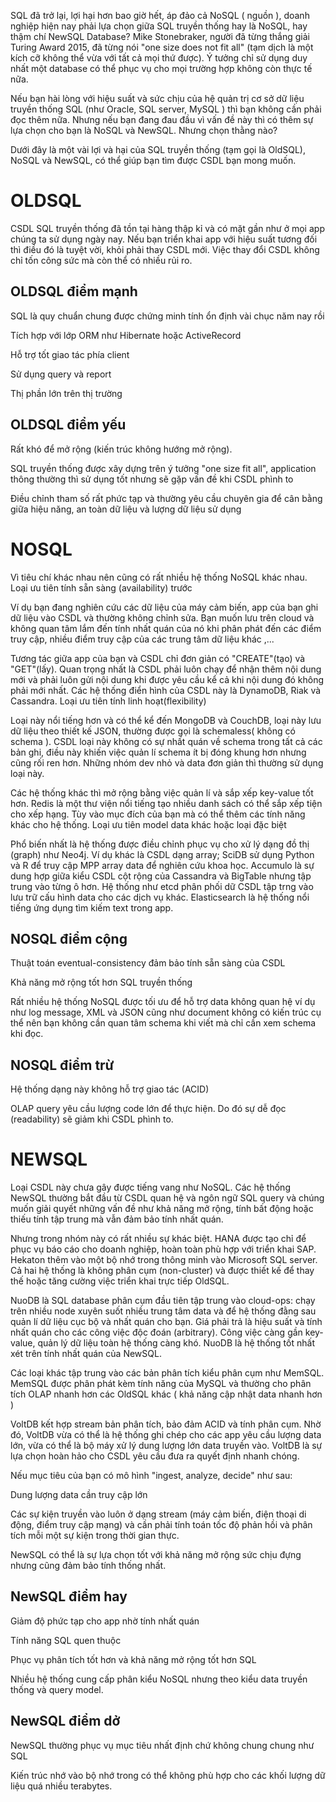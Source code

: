 SQL đã trở lại, lợi hại hơn bao giờ hết, áp đảo cả NoSQL ( nguồn ), doanh nghiệp hiện nay phải lựa chọn giữa SQL truyền thống hay là NoSQL, hay thậm chí NewSQL Database? Mike Stonebraker, người đã từng thắng giải Turing Award 2015, đã từng nói "one size does not fit all" (tạm dịch là một kích cỡ không thể vừa với tất cả mọi thứ được). Ý tưởng chỉ sử dụng duy nhất một database có thể phục vụ cho mọi trường hợp không còn thực tế nữa.

Nếu bạn hài lòng với hiệu suất và sức chịu của hệ quản trị cơ sở dữ liệu truyền thống SQL (như Oracle, SQL server, MySQL ) thì bạn không cần phải đọc thêm nữa. Nhưng nếu bạn đang đau đầu vì vấn đề này thì có thêm sự lựa chọn cho bạn là NoSQL và NewSQL. Nhưng chọn thằng nào?

Dưới đây là một vài lợi và hại của SQL truyền thống (tạm gọi là OldSQL), NoSQL và NewSQL, có thể giúp bạn tìm được CSDL bạn mong muốn.

# OLDSQL

CSDL SQL truyền thống đã tồn tại hàng thập kỉ và có mặt gần như ở mọi app chúng ta sử dụng ngày nay. Nếu bạn triển khai app với hiệu suất tương đối thì điều đó là tuyệt vời, khỏi phải thay CSDL mới. Việc thay đổi CSDL không chỉ tốn công sức mà còn thể có nhiều rủi ro.

## OLDSQL điểm mạnh

SQL là quy chuẩn chung được chứng minh tính ổn định vài chục năm nay rồi

Tích hợp với lớp ORM như Hibernate hoặc ActiveRecord

Hỗ trợ tốt giao tác phía client

Sử dụng query và report 

Thị phần lớn trên thị trường

## OLDSQL điểm yếu

Rất khó để mở rộng (kiến trúc không hướng mở rộng).

SQL truyền thống được xây dựng trên ý tưởng "one size fit all", application thông thường thì sử dụng tốt nhưng sẽ gặp vấn đề khi CSDL phình to

Điều chỉnh tham số rất phức tạp và thường yêu cầu chuyên gia để cân bằng giữa hiệu năng, an toàn dữ liệu và lượng dữ liệu sử dụng

# NOSQL

Vì tiêu chí khác nhau nên cũng có rất nhiều hệ thống NoSQL khác nhau. 
Loại ưu tiên tính sẵn sàng (availability) trước

Ví dụ bạn đang nghiên cứu các dữ liệu của máy cảm biến, app của bạn ghi dữ liệu vào CSDL và thường không chỉnh sửa. Bạn muốn lưu trên cloud và không quan tâm lắm đến tính nhất quán của nó khi phân phát đến các điểm truy cập, nhiều điểm truy cập của các trung tâm dữ liệu khác ,...

Tương tác giữa app của bạn và CSDL chỉ đơn giản có "CREATE"(tạo) và "GET"(lấy). Quan trọng nhất là CSDL phải luôn chạy để nhận thêm nội dung mới và phải luôn gửi nội dung khi được yêu cầu kể cả khi nội dung đó không phải mới nhất. Các hệ thống điển hình của CSDL này là DynamoDB, Riak và Cassandra.
Loại ưu tiên tính linh hoạt(flexibility)

Loại này nổi tiếng hơn và có thể kể đến MongoDB và CouchDB, loại này lưu dữ liệu theo thiết kế JSON, thường được gọi là schemaless( không có schema ). CSDL loại này không có sự nhất quán về schema trong tất cả các bản ghi, điều này khiến việc quản lí schema ít bị đóng khung hơn nhưng cũng rối ren hơn. Những nhóm dev nhỏ và data đơn giản thì thường sử dụng loại này.

Các hệ thống khác thì mở rộng bằng việc quản lí và sắp xếp key-value tốt hơn. Redis là một thư viện nổi tiếng tạo nhiều danh sách có thể sắp xếp tiện cho xếp hạng. Tùy vào mục đích của bạn mà có thể thêm các tính năng khác cho hệ thống.
Loại ưu tiên model data khác hoặc loại đặc biệt

Phổ biến nhất là hệ thống được điều chỉnh phục vụ cho xử lý dạng đồ thị (graph) như Neo4j. Ví dụ khác là CSDL dạng array; SciDB sử dụng Python và R để truy cập MPP array data để nghiên cứu khoa học. Accumulo là sự dung hợp giữa kiểu CSDL cột rộng của Cassandra và BigTable nhưng tập trung vào từng ô hơn. Hệ thống như etcd phân phối dữ CSDL tập trng vào lưu trữ cấu hình data cho các dịch vụ khác. Elasticsearch là hệ thống nổi tiếng ứng dụng tìm kiếm text trong app.

## NOSQL điểm cộng

Thuật toán eventual-consistency đảm bảo tính sẵn sàng của CSDL

Khả năng mở rộng tốt hơn SQL truyền thống

Rất nhiều hệ thống NoSQL  được tối ưu để hỗ trợ data không quan hệ ví dụ như log message, XML và JSON cũng như document không có kiến trúc cụ thể nên bạn không cần quan tâm schema khi viết mà chỉ cần xem schema khi đọc.

## NOSQL điểm trừ

Hệ thống dạng này không hỗ trợ giao tác (ACID)

OLAP query yêu cầu lượng code lớn để thực hiện. Do đó sự dễ đọc (readability) sẽ giảm khi CSDL phình to.

# NEWSQL

Loại CSDL này chưa gây được tiếng vang như NoSQL. Các hệ thống NewSQL thường bắt đầu từ CSDL quan hệ và ngôn ngữ SQL query và chúng muốn giải quyết những vấn đề như khả năng mở rộng, tính bất động hoặc thiếu tính tập trung mà vẫn đảm bảo tính nhất quán.

Nhưng trong nhóm này có rất nhiều sự khác biệt. HANA được tạo chỉ để phục vụ báo cáo cho doanh nghiệp, hoàn toàn phù hợp với triển khai SAP. Hekaton thêm vào một bộ nhớ trong thông minh vào Microsoft SQL server. Cả hai hệ thống là không phân cụm (non-cluster) và được thiết kế để thay thế hoặc tăng cường việc triển khai trực tiếp OldSQL.

NuoDB là SQL database phân cụm đầu tiên tập trung vào cloud-ops: chạy trên nhiều node xuyên suốt nhiều trung tâm data và để hệ thống đằng sau quản lí dữ liệu cục bộ và nhất quán cho bạn. Giá phải trả là hiệu suất và tính nhất quán cho các công việc độc đoán (arbitrary). Công việc càng gần key-value, quản lý dữ liệu toàn hệ thống càng khó. NuoDB là hệ thống tốt nhất xét trên tính nhất quán của NewSQL.

Các loại khác tập trung vào các bản phân tích kiểu phân cụm như MemSQL. MemSQL được phân phát kèm tính năng của MySQL và thường cho phân tích OLAP nhanh hơn các OldSQL khác ( khả năng cập nhật data nhanh hơn )

VoltDB kết hợp stream bản phân tích, bảo đảm ACID và tính phân cụm. Nhờ đó, VoltDB vừa có thể là hệ thống ghi chép cho các app yêu cầu lượng data lớn, vừa có thể là bộ máy xử lý dung lượng lớn data truyền vào. VoltDB là sự lựa chọn hoàn hảo cho CSDL yêu cầu đưa ra quyết định nhanh chóng.

Nếu mục tiêu của bạn có mô hình "ingest, analyze, decide" như sau:

Dung lượng data cần truy cập lớn

Các sự kiện truyền vào luôn ở dạng stream (máy cảm biến, điện thoại di động, điểm truy cập mạng) và cần phải tính toán tốc độ phản hồi và phân tích mỗi một sự kiện trong thời gian thực.

NewSQL có thể là sự lựa chọn tốt với khả năng mở rộng sức chịu đựng nhưng cũng đảm bảo tính thống nhất.

## NewSQL điểm hay

Giảm độ phức tạp cho app nhờ tính nhất quán

Tính năng SQL quen thuộc

Phục vụ phân tích tốt hơn và khả năng mở rộng tốt hơn SQL

Nhiều hệ thống cung cấp phân kiểu NoSQL nhưng theo kiểu data truyền thống và query model.

## NewSQL điểm dở

NewSQL thường phục vụ mục tiêu nhất định chứ không chung chung như SQL

Kiến trúc nhớ vào bộ nhớ trong có thể không phù hợp cho các khối lượng dữ liệu quá nhiều terabytes.
